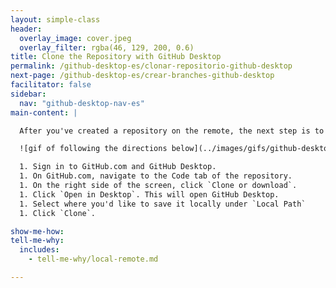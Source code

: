 ```yaml
---
layout: simple-class
header:
  overlay_image: cover.jpeg
  overlay_filter: rgba(46, 129, 200, 0.6)
title: Clone the Repository with GitHub Desktop
permalink: /github-desktop-es/clonar-repositorio-github-desktop
next-page: /github-desktop-es/crear-branches-github-desktop
facilitator: false
sidebar:
  nav: "github-desktop-nav-es"
main-content: |

  After you've created a repository on the remote, the next step is to clone it to your local environment.

  ![gif of following the directions below](../images/gifs/github-desktop/clone-repository-locally.gif)

  1. Sign in to GitHub.com and GitHub Desktop.
  1. On GitHub.com, navigate to the Code tab of the repository.
  1. On the right side of the screen, click `Clone or download`.
  1. Click `Open in Desktop`. This will open GitHub Desktop.
  1. Select where you'd like to save it locally under `Local Path`
  1. Click `Clone`.

show-me-how:
tell-me-why:
  includes:
    - tell-me-why/local-remote.md

---
```

